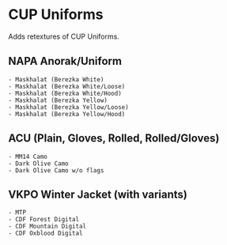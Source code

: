 # CUP Uniforms
Adds retextures of CUP Uniforms.
	
## NAPA Anorak/Uniform
    - Maskhalat (Berezka White)
    - Maskhalat (Berezka White/Loose)
    - Maskhalat (Berezka White/Hood)
	- Maskhalat (Berezka Yellow)
	- Maskhalat (Berezka Yellow/Loose)
	- Maskhalat (Berezka Yellow/Hood)

## ACU (Plain, Gloves, Rolled, Rolled/Gloves)
	- MM14 Camo
	- Dark Olive Camo
	- Dark Olive Camo w/o flags

## VKPO Winter Jacket (with variants)
	- MTP
	- CDF Forest Digital
	- CDF Mountain Digital
	- CDF Oxblood Digital
